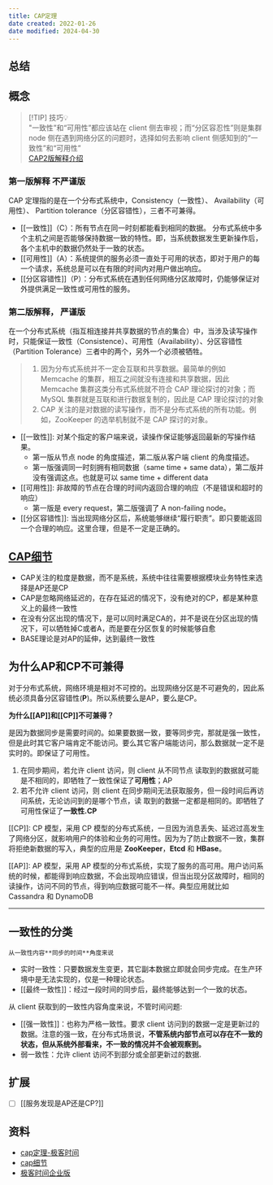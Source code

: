 ```yaml
---
title: CAP定理
date created: 2022-01-26
date modified: 2024-04-30
---
```


## 总结

## 概念

> [!TIP] 技巧💡  
>  "一致性”和“可用性”都应该站在 client 侧去审视；而“分区容忍性”则是集群 node 侧在遇到网络分区的问题时，选择如何去影响 client 侧感知到的“一致性”和“可用性”  
[CAP2版解释介绍](https://b.geekbang.org/member/course/detail/9302)

### 第一版解释 不严谨版

CAP 定理指的是在一个分布式系统中，Consistency（一致性）、 Availability（可用性）、 Partition tolerance（分区容错性），三者不可兼得。

- [[一致性]]（C）：所有节点在同一时刻都能看到相同的数据。 分布式系统中多个主机之间是否能够保持数据一致的特性。即，当系统数据发生更新操作后，各个主机中的数据仍然处于一致的状态。
- [[可用性]]（A）：系统提供的服务必须一直处于可用的状态，即对于用户的每一个请求，系统总是可以在有限的时间内对用户做出响应。
- [[分区容错性]]（P）：分布式系统在遇到任何网络分区故障时，仍能够保证对外提供满足一致性或可用性的服务。

### 第二版解释， 严谨版

在一个分布式系统（指互相连接并共享数据的节点的集合）中，当涉及读写操作时，只能保证一致性（Consistence）、可用性（Availability）、分区容错性（Partition Tolerance）三者中的两个，另外一个必须被牺牲。

> 1. 因为分布式系统并不一定会互联和共享数据。最简单的例如 Memcache 的集群，相互之间就没有连接和共享数据，因此 Memcache 集群这类分布式系统就不符合 CAP 理论探讨的对象；而 MySQL 集群就是互联和进行数据复制的，因此是 CAP 理论探讨的对象
> 2. CAP 关注的是对数据的读写操作，而不是分布式系统的所有功能。例如，ZooKeeper 的选举机制就不是 CAP 探讨的对象。

+ [[一致性]]: 对某个指定的客户端来说，读操作保证能够返回最新的写操作结果。
	+ 第一版从节点 node 的角度描述，第二版从客户端 client 的角度描述。
	+ 第一版强调同一时刻拥有相同数据（same time + same data），第二版并没有强调这点。也就是可以 same time + different data
+ [[可用性]]: 非故障的节点在合理的时间内返回合理的响应（不是错误和超时的响应）
	+ 第一版是 every request，第二版强调了 A non-failing node。
+ [[分区容错性]]: 当出现网络分区后，系统能够继续“履行职责”。即只要能返回一个合理的响应。这里合理，但是不一定是正确的。

## [CAP细节](https://b.geekbang.org/member/course/detail/9390)

+ CAP关注的粒度是数据，而不是系统，系统中往往需要根据模块业务特性来选择是AP还是CP
+ CAP是忽略网络延迟的，在存在延迟的情况下，没有绝对的CP，都是某种意义上的最终一致性
+ 在没有分区出现的情况下，是可以同时满足CA的，并不是说在分区出现的情况下，可以牺牲掉C或者A，而是要在分区恢复的时候能够自愈
+ BASE理论是对AP的延伸，达到最终一致性

## 为什么AP和CP不可兼得

对于分布式系统，网络环境是相对不可控的。出现网络分区是不可避免的，因此系统必须具备分区容错性(**P**)。所以系统要么是AP，要么是CP。

**为什么[[AP]]和[[CP]]不可兼得？**

是因为数据同步是需要时间的。如果要数据一致，要等同步完，那就是强一致性，但是此时其它客户端肯定不能访问。要么其它客户端能访问，那么数据就一定不是实时的。即保证了可用性。

1. 在同步期间，若允许 client 访问，则 client 从不同节点 读取到的数据就可能是不相同的，即牺牲了一致性保证了**可用性**；AP
2. 若不允许 client 访问，则 client 在同步期间无法获取服务，但一段时间后再访问系统，无论访问到的是哪个节点，读 取到的数据一定都是相同的。即牺牲了可用性保证了**一致性.CP**

[[CP]]: CP 模型，采用 CP 模型的分布式系统，一旦因为消息丢失、延迟过高发生了网络分区，就影响用户的体验和业务的可用性。因为为了防止数据不一致，集群将拒绝新数据的写入，典型的应用是 **ZooKeeper**，**Etcd** 和 **HBase**。

[[AP]]: AP 模型，采用 AP 模型的分布式系统，实现了服务的高可用。用户访问系统的时候，都能得到响应数据，不会出现响应错误，但当出现分区故障时，相同的读操作，访问不同的节点，得到响应数据可能不一样。典型应用就比如 Cassandra 和 DynamoDB

---

## 一致性的分类

``` ad-block
从一致性内容**同步的时间**角度来说
```

- 实时一致性：只要数据发生变更，其它副本数据立即就会同步完成。在生产环境中是无法实现的，仅是一种理论状态。
- [[最终一致性]]：经过一段时间的同步后，最终能够达到一个一致的状态。

从 client 获取到的一致性内容角度来说，不管时间问题:

- [[强一致性]]：也称为严格一致性。要求 client 访问到的数据一定是更新过的数据。注意的强一致，在分布式场景说，**不管系统内部节点可以存在不一致的状态，但从系统外部看来，不一致的情况并不会被观察到。**
- 弱一致性：允许 client 访问不到部分或全部更新过的数据.

## 扩展

- [ ] [[服务发现是AP还是CP?]]

## 资料

+ [cap定理-极客时间](https://book.clickear.top/114-%E5%88%86%E5%B8%83%E5%BC%8F%E5%8D%8F%E8%AE%AE%E4%B8%8E%E7%AE%97%E6%B3%95%E5%AE%9E%E6%88%98/01%E4%B8%A8%E7%90%86%E8%AE%BA%E7%AF%87%20(4%E8%AE%B2)/02%E4%B8%A8CAP%E7%90%86%E8%AE%BA%EF%BC%9A%E5%88%86%E5%B8%83%E5%BC%8F%E7%B3%BB%E7%BB%9F%E7%9A%84PH%E8%AF%95%E7%BA%B8%EF%BC%8C%E7%94%A8%E5%AE%83%E6%9D%A5%E6%B5%8B%E9%85%B8%E7%A2%B1%E5%BA%A6.html)
+ [cap细节](https://b.geekbang.org/member/course/detail/9390)
+ [极客时间企业版](https://b.geekbang.org/member/course/detail/9302)
